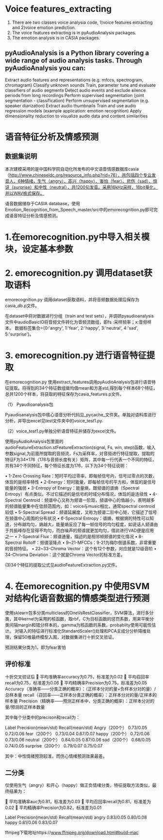 # Voice  features_extracting

1. There are two classes voice analysia code, 1)voice features extracting and 2)voice emotion prediction.
2. The voice features extracting is in pyAudioAnalysis packages.
3. The emotion analysis is in CASIA packages.


## pyAudioAnalysis is a Python library covering a wide range of audio analysis tasks. Through pyAudioAnalysis you can:

Extract audio features and representations (e.g. mfccs, spectrogram, chromagram)
Classify unknown sounds
Train, parameter tune and evaluate classifiers of audio segments
Detect audio events and exclude silence periods from long recordings
Perform supervised segmentation (joint segmentation - classification)
Perform unsupervised segmentation (e.g. speaker diarization)
Extract audio thumbnails
Train and use audio regression models (example application: emotion recognition)
Apply dimensionality reduction to visualize audio data and content similarities


#

# 语音特征分析及情感预测
## 数据集说明
本次建模采用的是中国科学院自动化所发布的中文语音情感数据库casia（http://www.chineseldc.org/resource_info.php?rid=76），共包括四个专业发音人，6种情绪，生气（angry）、高兴（happy）、害怕（fear）、悲伤（sad）、惊讶（surprise）和中性（neutral），共1200句发音。采用16kHz采样，16bit量化，并以WAV格式保存。

语音数据储存于CASIA database，使用Emotion_Recognition_from_Speech_master/src中的emorecognition.py即可完成语音特征分析及情感预测。

# 1.在emorecognition.py中导入相关模块，设定基本参数

# 2. emorecognition.py 调用dataset获取语料
emorecognition.py 调用dataset获取语料，并将音频数据处理后保存为casia_db.p文件。

在dataset中将对数据进行分组（train and test sets），并调研pyaudioanalysis文件中audioBasicIO将音频文件转化为音频流数组，即fs :采样频率；x:音频样本。
数据标签集合={0:'angry', 1:'fear', 2:'happy', 3:'neutral', 4:'sad', 5:'surprise'}。

# 3. emorecognition.py 进行语音特征提取
在emorecognition.py 使用extract_features调用pyAudioAnalysis包进行语音特征提取。将得到的34个特征数组做均值mean和方差std,得到每个样本68个特征，总共1200个样本，将获取的特征保存为casia_features.p文件。


（1）	Pyaudioanalysis包

Pyaudioanalysis包中核心语音分析代码见_pycache_文件夹。单独对语料库进行分析，并导出excel见test文件夹中的voice_test1.py.


（2）voice_test1.py单独分析语音特征并储存为excel文件。

使用pyAudioAnalysis包里面的audioFeatureExtraction.stFeatureExtraction(signal, Fs, win, step)函数，输入参数signal,为前面所提取的音频流，Fs为采样率，对音频进行特征提取，提取的特征F为34*176（176与音频长度有关）矩阵，其中每一行代表一个不同的特征，共有34个不同特征，每个特征长度为176，以下为34个特征说明：

•	1-Zero Crossing Rate：短时平均过零率，即每帧信号内，信号过零点的次数，体现的是频率特性
•	2-Energy：短时能量，即每帧信号的平方和，体现的是信号能量的强弱
•	3-Entropy of Energy：能量熵，跟频谱的谱熵（Spectral Entropy）有点类似，不过它描述的是信号的时域分布情况，体现的是连续性
•	4-Spectral Centroid：频谱中心又称为频谱一阶距，频谱中心的值越小，表明越多的频谱能量集中在低频范围内，如：voice与music相比，通常spectral centroid较低
•	5-Spectral Spread：频谱延展度，又称为频谱二阶中心矩，它描述了信号在频谱中心周围的分布状况
•	6-Spectral Entropy：谱熵，根据熵的特性可以知道，分布越均匀，熵越大，能量熵反应了每一帧信号的均匀程度，如说话人频谱由于共振峰存在显得不均匀，而白噪声的频谱就更加均匀，借此进行VAD便是应用之一
•	7-Spectral Flux：频谱通量，描述的是相邻帧频谱的变化情况
•	8-Spectral Rolloff：频谱滚降点
•	9~21-MFCCs：9-21为梅尔倒谱系数，非常重要的音频特征。
•	22~33-Chroma Vector：这个有12个参数，对应就是12级音阶
•	34-Chroma Deviation：这个就是Chroma Vector的标准方差。

(3)34个特征的提取公式见audioFeatureExtraction.py文件。


# 4. 在emorecognition.py 中使用SVM对结构化语音数据的情感类型进行预测
使用sklearn包多分类multiclass的OneVsRestClassifier，SVM算法，进行多分类，其中kernel为采用的核函数，取rbf，C为目标函数的惩罚系数，用来平衡分类间隔margin和错分样本的，gamma为核函数的系数，probablity使用可能性估计。
对输入的特征进行标准化StandardScaler()处理和PCA主成分分析降维处理，保留50维最终模型入围，对数据集进行十折交叉验证。


预测结果分类为1，即为fear害怕
## 评价标准
十折交叉验证后
	平均准确率accuracy为0.75，标准差为0.02
	平均召回率recall为0.75，标准差为0.06
	平均精确率Precision为0.75，标准差为0.05
Accuracy（准确率——分类正确的概率）：（正样本分对的量+负样本分对的量）/总样本量
recall（召回率——正样本分类正确的概率）：正样本分对的量/正样本的样本量
Precision（精确率——预测正样本中，分类正确的概率）：正样本分对的量/预测的正样本数量

其中每个分类中的precison和recall为：

Label	Precision(mean/std)	Recall(mean/std)
Angry（200个）	0.73/0.05	0.72/0.06
fear（200个）	0.73/0.04	0.67/0.07
happy（200个）	0.72/0.06	0.73/0.06
neutral（200个）	0.84/0.05	0.87/0.06
sad（200个）	0.68/0.05	0.74/0.05
surprise（200个）	0.79/0.07	0.75/0.07

其中：中性情绪预测较准，而伤心情绪预测效果最差。

## 二分类
仅使用生气（angry）和开心（happy）做正负情绪分类，特征提取方法类似，最终结果为：

	平均准确率auc为0.81，标准差为0.03
	平均召回率recall为0.81，标准差为0.02
	平均精确率Precision为0.82，标准差为0.01

Label	Precision(mean/std)	Recall(mean/std)
angry	0.83/0.05	0.80/0.08
happy	0.81/0.06	0.83/0.07



ffmpeg下载地址https://www.ffmpeg.org/download.html#build-mac
